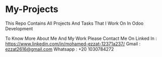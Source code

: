 # My-Projects

This Repo Contains All Projects And Tasks That I Work On In Odoo Development

To Know More About Me And My Work 
Please Contact Me On
Linked In : https://www.linkedin.com/in/mohamed-ezzat-12371a237/
Gmail : ezzat2616@gmail.com
Whatsapp : +20 1030784272
